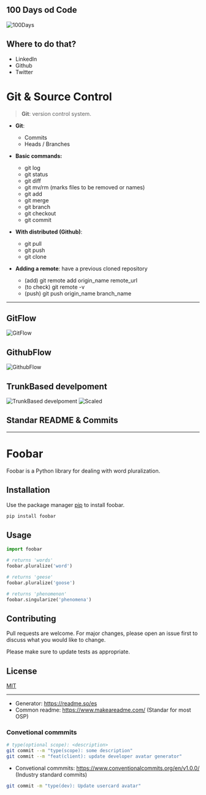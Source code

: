 ## 100 Days od Code

![100Days](https://res.cloudinary.com/practicaldev/image/fetch/s--x_UTPDPk--/c_imagga_scale,f_auto,fl_progressive,h_900,q_auto,w_1600/https://thepracticaldev.s3.amazonaws.com/i/u5d7sosk30lm7pex8lqc.png)

## Where to do that?

- LinkedIn
- Github
- Twitter

# Git & Source Control

> **Git**: version control system.

- **Git**:

  - Commits
  - Heads / Branches

- **Basic commands:**

  - git log
  - git status
  - git diff
  - git mv/rm (marks files to be removed or names)
  - git add
  - git merge
  - git branch
  - git checkout
  - git commit

- **With distributed (Github)**:
  - git pull
  - git push
  - git clone
- **Adding a remote**: have a previous cloned repository
  - (add) git remote add origin_name remote_url
  - (to check) git remote -v
  - (push) git push origin_name branch_name

---

## GitFlow

![GitFlow](https://miro.medium.com/max/1400/1*bDd_LRmc9oVQif2n4Q14SA.png)

## GithubFlow

![GithubFlow](https://i0.wp.com/build5nines.com/wp-content/uploads/2018/01/GitHub-Flow.png)

## TrunkBased develpoment

![TrunkBased develpoment](https://trunkbaseddevelopment.com/trunk1b.png)
![Scaled](https://trunkbaseddevelopment.com/trunk1c.png)

## Standar README & Commits

---

# Foobar

Foobar is a Python library for dealing with word pluralization.

## Installation

Use the package manager [pip](https://pip.pypa.io/en/stable/) to install foobar.

```bash
pip install foobar
```

## Usage

```python
import foobar

# returns 'words'
foobar.pluralize('word')

# returns 'geese'
foobar.pluralize('goose')

# returns 'phenomenon'
foobar.singularize('phenomena')
```

## Contributing

Pull requests are welcome. For major changes, please open an issue first to discuss what you would like to change.

Please make sure to update tests as appropriate.

## License

[MIT](https://choosealicense.com/licenses/mit/)

---

- Generator: https://readme.so/es
- Common readme: https://www.makeareadme.com/ (Standar for most OSP)

### Convetional commmits

```sh
# type(optional scope): <description>
git commit --m "type(scope): some description"
git commit --m "feat(client): update developer avatar generator"
```

- Convetional commmits: https://www.conventionalcommits.org/en/v1.0.0/ (Industry standard commits)

```sh
git commit -m "type(dev): Update usercard avatar"
```
